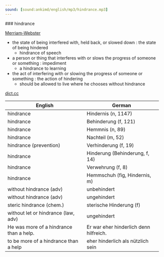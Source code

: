 ```yaml
---
sound: [sound:ankimd/english/mp3/hindrance.mp3]
---
```


\### hindrance

[Merriam-Webster](https://www.merriam-webster.com/dictionary/hindrance)

- the state of being interfered with, held back, or slowed down : the state of being hindered
    - hindrance of speech
- a person or thing that interferes with or slows the progress of someone or something : impediment
    - a hindrance to learning
- the act of interfering with or slowing the progress of someone or something : the action of hindering
    - should be allowed to live where he chooses without hindrance

[dict.cc](https://www.dict.cc/hindrance)

| English        | German       |
| -------------- | ------------ |
| hindrance | Hindernis (n, 1147) |
| hindrance | Behinderung (f, 121) |
| hindrance | Hemmnis (n, 89) |
| hindrance | Nachteil (m, 52) |
| hindrance (prevention) | Verhinderung (f, 19) |
| hindrance | Hinderung (Behinderung, f, 14) |
| hindrance | Verwehrung (f, 8) |
| hindrance | Hemmschuh (fig, Hindernis, m) |
| without hindrance (adv) | unbehindert |
| without hindrance (adv) | ungehindert |
| steric hindrance (chem.) | sterische Hinderung (f) |
| without let or hindrance (law, adv) | ungehindert |
| He was more of a hindrance than a help. | Er war eher hinderlich denn hilfreich. |
| to be more of a hindrance than a help | eher hinderlich als nützlich sein |
